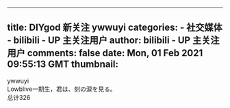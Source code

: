 
---
title: DIYgod 新关注 ywwuyi
categories: 
    - 社交媒体
    - bilibili - UP 主关注用户
author: bilibili - UP 主关注用户
comments: false
date: Mon, 01 Feb 2021 09:55:13 GMT
thumbnail: 
---

<div>   
ywwuyi<br>Lowblive一期生，君は、刻の涙を見る。<br>总计326  
</div>
            